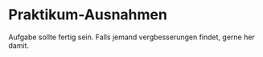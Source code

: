 Praktikum-Ausnahmen
===================
Aufgabe sollte fertig sein.
Falls jemand vergbesserungen findet, gerne her damit.
